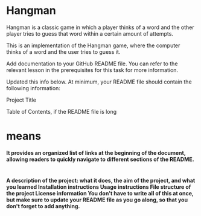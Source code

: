 # Hangman
Hangman is a classic game in which a player thinks of a word and the other player tries to guess that word within a certain amount of attempts.

This is an implementation of the Hangman game, where the computer thinks of a word and the user tries to guess it. 

Add documentation to your GitHub README file. You can refer to the relevant lesson in the prerequisites for this task for more information.


Updated this info below. 
At minimum, your README file should contain the following information:

Project Title

Table of Contents, if the README file is long   
# means 
<b>It provides an organized list of links at the beginning of the document, allowing readers to quickly navigate to different sections of the README.<b>
#

A description of the project: what it does, the aim of the project, and what you learned
Installation instructions
Usage instructions
File structure of the project
License information
You don't have to write all of this at once, but make sure to update your README file as you go along, so that you don't forget to add anything.
